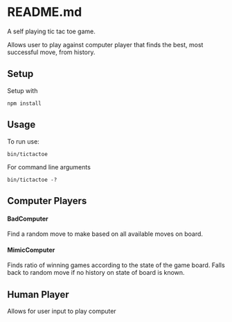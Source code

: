 # README.md

A self playing tic tac toe game.  

Allows user to play against computer player that finds the best, most successful move, from history.  



## Setup

Setup with

```
npm install
```



## Usage

To run use:

```
bin/tictactoe
```

For command line arguments

```
bin/tictactoe -?
```



## Computer Players

#### BadComputer

Find a random move to make based on all available moves on board.  


#### MimicComputer

Finds ratio of winning games according to the state of the game board.  Falls back to random move if no history on state of board is known.  




## Human Player

Allows for user input to play computer

